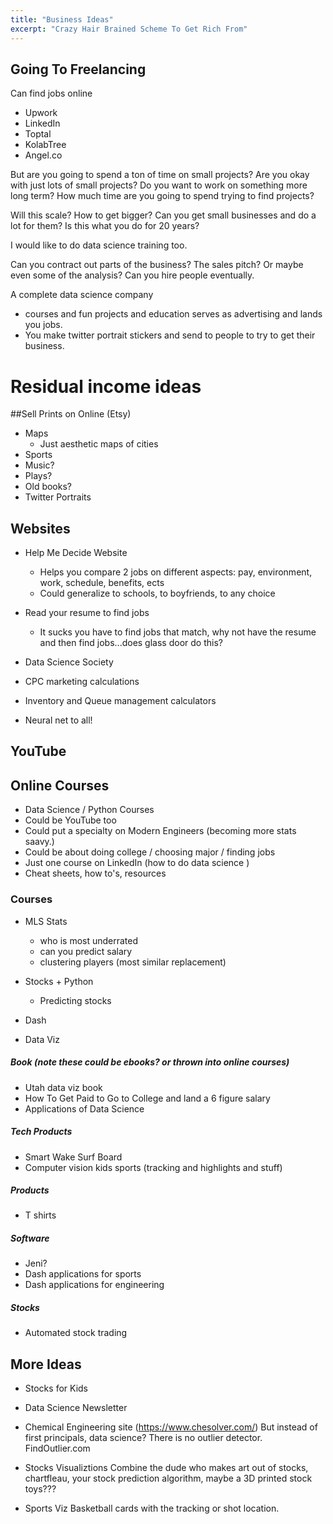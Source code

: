 ```yaml
---
title: "Business Ideas"
excerpt: "Crazy Hair Brained Scheme To Get Rich From"
---
```


## Going To Freelancing

Can find jobs online
- Upwork
- LinkedIn
- Toptal
- KolabTree
- Angel.co


But are you going to spend a ton of time on small projects? Are you okay with just lots of small projects? Do you want to work on something more long term? How much time are you going to spend trying to find projects?

Will this scale? How to get bigger? Can you get small businesses and do a lot for them? Is this what you do for 20 years?

I would like to do data science training too.

Can you contract out parts of the business? The sales pitch? Or maybe even some of the analysis? Can you hire people eventually.

A complete data science company
- courses and fun projects and education serves as advertising and lands you jobs.
- You make twitter portrait stickers and send to people to try to get their business.


# Residual income ideas

##Sell Prints on Online (Etsy)
- Maps
  - Just aesthetic maps of cities
- Sports
- Music?
- Plays?
- Old books?
- Twitter Portraits


## Websites
- Help Me Decide Website
    - Helps you compare 2 jobs on different aspects: pay, environment, work, schedule, benefits, ects
    - Could generalize to schools, to boyfriends, to any choice

- Read your resume to find jobs
    - It sucks you have to find jobs that match, why not have the resume and then find jobs...does glass door do this?

- Data Science Society

- CPC marketing calculations

- Inventory and Queue management calculators

- Neural net to all!




## YouTube


## Online Courses
- Data Science / Python Courses
- Could be YouTube too
- Could put a specialty on Modern Engineers (becoming more stats saavy.)
- Could be about doing college / choosing major / finding jobs
- Just one course on LinkedIn (how to do data science )
- Cheat sheets, how to's, resources

### Courses
- MLS Stats
    - who is most underrated
    - can you predict salary
    - clustering players (most similar replacement)

- Stocks + Python
    - Predicting stocks

- Dash

- Data Viz



##### Book (note these could be ebooks? or thrown into online courses)
- Utah data viz book
- How To Get Paid to Go to College and land a 6 figure salary
- Applications of Data Science

##### Tech Products
- Smart Wake Surf Board
- Computer vision kids sports (tracking and highlights and stuff)

##### Products
- T shirts

##### Software
- Jeni?
- Dash applications for sports
- Dash applications for engineering


##### Stocks
- Automated stock trading

## More Ideas

- Stocks for Kids

- Data Science Newsletter

- Chemical Engineering site (https://www.chesolver.com/)
But instead of first principals, data science?
There is no outlier detector.
  FindOutlier.com

- Stocks Visualiztions
  Combine the dude who makes art out of stocks, chartfleau, your stock prediction algorithm, maybe a 3D printed stock toys???


- Sports Viz
  Basketball cards with the tracking or shot location. 
